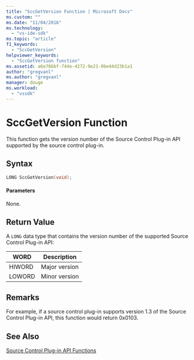 ```yaml
---
title: "SccGetVersion Function | Microsoft Docs"
ms.custom: ""
ms.date: "11/04/2016"
ms.technology: 
  - "vs-ide-sdk"
ms.topic: "article"
f1_keywords: 
  - "SccGetVersion"
helpviewer_keywords: 
  - "SccGetVersion function"
ms.assetid: a6e786bf-744e-4272-9e21-0be44d23b1a1
author: "gregvanl"
ms.author: "gregvanl"
manager: douge
ms.workload: 
  - "vssdk"
---
```

# SccGetVersion Function
This function gets the version number of the Source Control Plug-in API supported by the source control plug-in.  
  
## Syntax  
  
```cpp  
LONG SccGetVersion(void);  
```  
  
#### Parameters  
 None.  
  
## Return Value  
 A `LONG` data type that contains the version number of the supported Source Control Plug-in API:  
  
|WORD|Description|  
|----------|-----------------|  
|HIWORD|Major version|  
|LOWORD|Minor version|  
  
## Remarks  
 For example, if a source control plug-in supports version 1.3 of the Source Control Plug-in API, this function would return 0x0103.  
  
## See Also  
 [Source Control Plug-in API Functions](../extensibility/source-control-plug-in-api-functions.md)